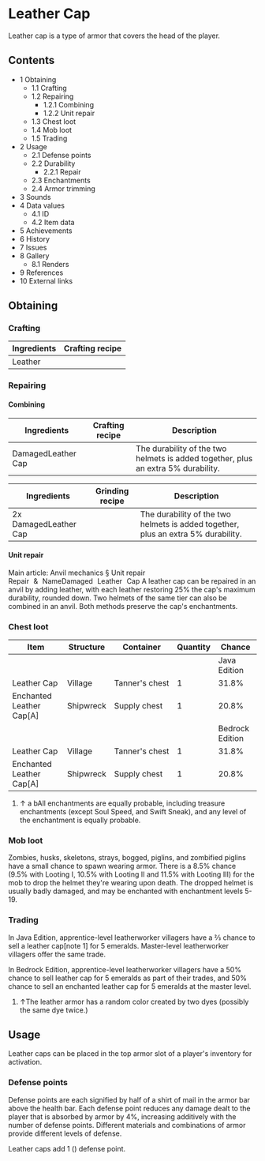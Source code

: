 # Leather Cap
Leather cap is a type of armor that covers the head of the player.

## Contents
- 1 Obtaining
	- 1.1 Crafting
	- 1.2 Repairing
		- 1.2.1 Combining
		- 1.2.2 Unit repair
	- 1.3 Chest loot
	- 1.4 Mob loot
	- 1.5 Trading
- 2 Usage
	- 2.1 Defense points
	- 2.2 Durability
		- 2.2.1 Repair
	- 2.3 Enchantments
	- 2.4 Armor trimming
- 3 Sounds
- 4 Data values
	- 4.1 ID
	- 4.2 Item data
- 5 Achievements
- 6 History
- 7 Issues
- 8 Gallery
	- 8.1 Renders
- 9 References
- 10 External links

## Obtaining
### Crafting
| Ingredients | Crafting recipe |
|-------------|-----------------|
| Leather     |                 |

### Repairing
#### Combining
| Ingredients        | Crafting recipe | Description                                                                       |
|--------------------|-----------------|-----------------------------------------------------------------------------------|
| DamagedLeather Cap |                 | The durability of the two helmets is added together, plus an extra 5% durability. |

| Ingredients           | Grinding recipe | Description                                                                       |
|-----------------------|-----------------|-----------------------------------------------------------------------------------|
| 2x DamagedLeather Cap |                 | The durability of the two helmets is added together, plus an extra 5% durability. |

#### Unit repair
Main article: Anvil mechanics § Unit repair
Repair & NameDamaged Leather Cap
A leather cap can be repaired in an anvil by adding leather, with each leather restoring 25% the cap's maximum durability, rounded down. Two helmets of the same tier can also be combined in an anvil. Both methods preserve the cap's enchantments.

### Chest loot
| Item                     | Structure | Container      | Quantity | Chance          |
|--------------------------|-----------|----------------|----------|-----------------|
|                          |           |                |          | Java Edition    |
| Leather Cap              | Village   | Tanner's chest | 1        | 31.8%           |
| Enchanted Leather Cap[A] | Shipwreck | Supply chest   | 1        | 20.8%           |
|                          |           |                |          | Bedrock Edition |
| Leather Cap              | Village   | Tanner's chest | 1        | 31.8%           |
| Enchanted Leather Cap[A] | Shipwreck | Supply chest   | 1        | 20.8%           |

1. ↑ a bAll enchantments are equally probable, including treasure enchantments (except Soul Speed, and Swift Sneak), and any level of the enchantment is equally probable.

### Mob loot
Zombies, husks, skeletons, strays, bogged, piglins, and zombified piglins have a small chance to spawn wearing armor. There is a 8.5% chance (9.5% with Looting I, 10.5% with Looting II and 11.5% with Looting III) for the mob to drop the helmet they're wearing upon death. The dropped helmet is usually badly damaged, and may be enchanted with enchantment levels 5-19.

### Trading
In Java Edition, apprentice-level leatherworker villagers have a 2⁄3 chance to sell a leather cap[note 1] for 5 emeralds. Master-level leatherworker villagers offer the same trade.

In Bedrock Edition, apprentice-level leatherworker villagers have a 50% chance to sell leather cap for 5 emeralds as part of their trades, and 50% chance to sell an enchanted leather cap for 5 emeralds at the master level.

1. ↑The leather armor has a random color created by two dyes (possibly the same dye twice.)

## Usage
Leather caps can be placed in the top armor slot of a player's inventory for activation.

### Defense points
Defense points are each signified by half of a shirt of mail in the armor bar above the health bar. Each defense point reduces any damage dealt to the player that is absorbed by armor by 4%, increasing additively with the number of defense points. Different materials and combinations of armor provide different levels of defense.

Leather caps add 1 () defense point.

